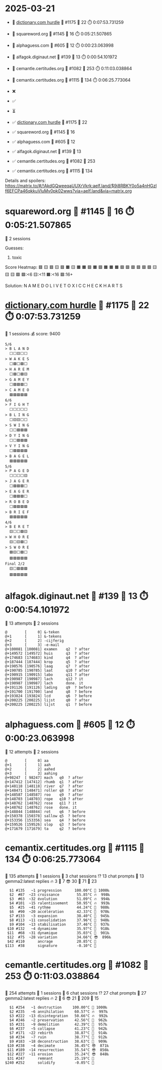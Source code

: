 # 2025-03-21

- 🔗 [dictionary.com hurdle](https://play.dictionary.com/games/todays-hurdle) 🧩 #1175 🥳 22 ⏱️ 0:07:53.731259
- 🔗 squareword.org 🧩 #1145 🥳 16 ⏱️ 0:05:21.507865
- 🔗 alphaguess.com 🧩 #605 🥳 12 ⏱️ 0:00:23.063998
- 🔗 alfagok.diginaut.net 🧩 #139 🥳 13 ⏱️ 0:00:54.101972
- 🔗 cemantle.certitudes.org 🧩 #1082 🥳 253 ⏱️ 0:11:03.038864
- 🔗 cemantix.certitudes.org 🧩 #1115 🥳 134 ⏱️ 0:06:25.773064

- ❌
- ✅
- ⏳

- ✅ [dictionary.com hurdle](https://play.dictionary.com/games/todays-hurdle) 🧩 #1175 🥳 22
- ✅ squareword.org 🧩 #1145 🥳 16
- ✅ alphaguess.com 🧩 #605 🥳 12
- ✅ alfagok.diginaut.net 🧩 #139 🥳 13
- ✅ cemantle.certitudes.org 🧩 #1082 🥳 253
- ✅ cemantix.certitudes.org 🧩 #1115 🥳 134

Details and spoilers: https://matrix.to/#/!AkdGQweeqaUUXrVkrk:aelf.land/$9i8RBKY0o5a4nHGzlf6EFCPa46qkkuVluMv0pk02wws?via=aelf.land&via=matrix.org

# squareword.org 🧩 #1145 🥳 16 ⏱️ 0:05:21.507865

📜 2 sessions

Guesses:
1. toxic

Score Heatmap:
    🟥 🟨 🟥 🟨 🟥
    🟧 🟨 🟧 🟧 🟩
    🟧 🟩 🟧 🟧 🟧
    🟩 🟩 🟩 🟩 🟩
    🟩 🟨 🟨 🟨 🟩
    🟩:<6 🟨:<11 🟧:<16 🟥:16+

Solution:
    N A M E D
    O L I V E
    T O X I C
    C H E C K
    H A R T S

# [dictionary.com hurdle](https://play.dictionary.com/games/todays-hurdle) 🧩 #1175 🥳 22 ⏱️ 0:07:53.731259

📜 1 sessions
💰 score: 9400

    5/6
    > B L A N D
      ⬜⬜🟨⬜⬜
    > W A K E S
      ⬜🟩⬜🟩⬜
    > H A R E M
      ⬜🟩⬜🟩🟨
    > G A M E Y
      ⬜🟩🟩🟩⬜
    > C A M E O
      🟩🟩🟩🟩🟩
    6/6
    > F I G H T
      ⬜⬜⬜⬜⬜
    > B L I N G
      ⬜🟨🟨⬜⬜
    > S W I N G
      ⬜⬜🟩🟩🟩
    > D Y I N G
      ⬜⬜🟩🟩🟩
    > V Y I N G
      ⬜🟩🟩🟩🟩
    > B A G E L
      🟩🟩🟩🟩🟩
    5/6
    > P A G E D
      ⬜⬜⬜⬜🟨
    > J A G E R
      ⬜🟩🟩🟩⬜
    > E A G E R
      ⬜🟩🟩🟩⬜
    > R O B E D
      ⬜🟩🟩🟩🟩
    > B R I E F
      🟩🟩🟩🟩🟩
    4/6
    > B E R E T
      🟨⬜⬜🟩🟨
    > W H O R E
      🟨⬜🟨🟩⬜
    > S W O R E
      🟩🟨⬜🟩⬜
      🟩🟩🟩🟩🟩
    Final 2/2
      🟨⬜🟩🟩🟩
      🟩🟩🟩🟩🟩

# alfagok.diginaut.net 🧩 #139 🥳 13 ⏱️ 0:00:54.101972

🤔 13 attempts
📜 2 sessions

    @        [     0] &-teken   
    @+1      [     1] &-tekens  
    @+2      [     2] -cijferig 
    @+3      [     3] -e-mail   
    @+100081 [100081] examen    q2  ? after
    @+149572 [149572] huis      q3  ? after
    @+174683 [174683] kind      q4  ? after
    @+187444 [187444] krop      q5  ? after
    @+190576 [190576] laag      q7  ? after
    @+190785 [190785] laat      q10 ? after
    @+190915 [190915] labo      q11 ? after
    @+190987 [190987] lach      q12 ? it
    @+190987 [190987] lach      done. it
    @+191126 [191126] lading    q9  ? before
    @+191700 [191700] land      q8  ? before
    @+193824 [193824] lcd       q6  ? before
    @+200225 [200225] lijst     q0  ? after
    @+200225 [200225] lijst     q1  ? before

# alphaguess.com 🧩 #605 🥳 12 ⏱️ 0:00:23.063998

🤔 12 attempts
📜 2 sessions

    @        [     0] aa     
    @+1      [     1] aah    
    @+2      [     2] aahed  
    @+3      [     3] aahing 
    @+98247  [ 98247] mach   q0  ? after
    @+147412 [147412] rhumb  q1  ? after
    @+148118 [148118] river  q7  ? after
    @+148471 [148471] roller q8  ? after
    @+148587 [148587] roo    q9  ? after
    @+148703 [148703] rope   q10 ? after
    @+148762 [148762] rose   q11 ? it
    @+148762 [148762] rose   done. it
    @+148844 [148844] rot    q6  ? before
    @+150378 [150378] sallow q5  ? before
    @+153356 [153356] sea    q4  ? before
    @+159526 [159526] slop   q3  ? before
    @+171679 [171679] ta     q2  ? before

# cemantix.certitudes.org 🧩 #1115 🥳 134 ⏱️ 0:06:25.773064

🤔 135 attempts
📜 1 sessions
🫧 3 chat sessions
⁉️ 13 chat prompts
🤖 13 gemma2:latest replies
🔥  3 🥵  7 😎 30 🥶 71 🧊 23

      $1 #135   ~1 progression      100.00°C 🥳 1000‰
      $2  #87  ~23 croissance        55.85°C 🔥  998‰
      $3  #63  ~32 évolution         51.09°C 🔥  994‰
      $4 #101  ~15 ralentissement    50.95°C 🔥  993‰
      $5  #25  ~41 rythme            44.24°C 🥵  980‰
      $6  #90  ~20 accélération      42.33°C 🥵  970‰
      $7 #133   ~3 expansion         38.40°C 🥵  945‰
      $8 #113  ~11 consolidation     37.96°C 🥵  940‰
      $9 #104  ~13 stabilisation     37.46°C 🥵  937‰
     $10 #132   ~4 dynamisme         35.97°C 🥵  918‰
     $11  #68  ~31 dynamique         35.03°C 🥵  901‰
     $12  #75  ~28 variation         34.66°C 😎  896‰
     $42 #110      ancrage           20.85°C 🥶
    $113  #38      signature         -0.10°C 🧊

# cemantle.certitudes.org 🧩 #1082 🥳 253 ⏱️ 0:11:03.038864

🤔 254 attempts
📜 1 sessions
🫧 6 chat sessions
⁉️ 27 chat prompts
🤖 27 gemma2:latest replies
🔥   2 🥵   6 😎  21 🥶 209 🧊  15

      $1 #254   ~1 destruction     100.00°C 🥳 1000‰
      $2 #235   ~6 annihilation     60.57°C 🔥  997‰
      $3 #222  ~13 disintegration   50.66°C 🔥  992‰
      $4 #246   ~2 preservation     42.56°C 🥵  962‰
      $5 #231   ~9 demolition       42.39°C 🥵  957‰
      $6 #237   ~5 collapse         41.23°C 🥵  942‰
      $7 #171  ~22 rebirth          38.87°C 🥵  914‰
      $8 #234   ~7 ruin             38.77°C 🥵  912‰
      $9 #183  ~18 deconstruction   38.63°C 🥵  909‰
     $10 #238   ~4 decimate         36.45°C 😎  871‰
     $11 #189  ~14 resurrection     35.54°C 😎  856‰
     $12 #227  ~11 erosion          35.24°C 😎  848‰
     $31 #247      remnant          25.19°C 🥶
    $240 #252      solidify         -0.05°C 🧊

